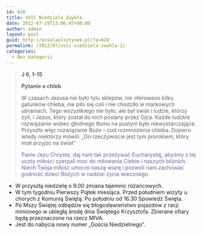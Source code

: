 ```yaml
---
id: 628
title: XVII Niedziela Zwykła
date: 2012-07-29T13:06:47+00:00
author: admin
layout: post
guid: http://anielaolsztynek.pl/?p=628
permalink: /2012/07/xvii-niedziela-zwykla-2/
categories:
  - Bez kategorii
---
```

> **J 6, 1-15**
> 
> **Pytanie o chleb**
> 
> W czasach Jezusa nie było tylu sklepów, nie oferowano kilku gatunków chleba, nie piło się coli i nie chodziło w markowych ubraniach. Tego wszystkiego nie było, ale był świat i ludzie, którzy żyli, i Jezus, który został do nich posłany przez Ojca. Każde ludzkie rozwiązanie wobec głodnego tłumu na pustyni było niewystarczające. Przyszło więc rozwiązanie Boże &#8211; cud rozmnożenia chleba. Dopiero wtedy niektórzy mówili: &#8222;On rzeczywiście jest tym prorokiem, który miał przyjść na świat&#8221;
> 
> <span style="color: #666699;">Panie Jezu Chryste, daj nam tak przeżywać Eucharystię, abyśmy z tej uczty miłości czerpali moc do miłowania Ciebie i naszych bliźnich. Niech Twoja miłość umocni naszą wiarę i pozwoli nam zachować godność dzieci Bożych w nadziei życia wiecznego.</span> 

  * <span style="font-style: normal;">W przyszłą niedzielę o 9.00 zmiana tajemnic różańcowych.</span>
  * <span style="font-style: normal;">W tym tygodniu Pierwszy Piątek miesiąca. Przed południem wizyty u chorych z Komunią Świętą. Po południu od 16.30 Spowiedź Święta.</span>
  * <span style="font-style: normal;">Po Mszy Świętej odbędzie się błogosławieństwo pojazdów z racji minionego w ubiegłą środę dnia Świętego Krzysztofa. Zbierane ofiary będą przeznaczone na rzecz MIVA.</span>
  * <span style="font-style: normal;">Jest do nabycia nowy numer &#8222;Gościa Niedzielnego&#8221;.</span>
